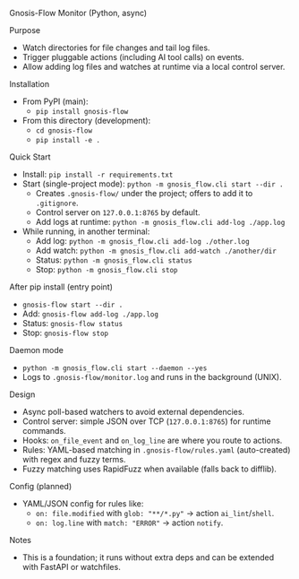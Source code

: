 Gnosis-Flow Monitor (Python, async)

Purpose
- Watch directories for file changes and tail log files.
- Trigger pluggable actions (including AI tool calls) on events.
- Allow adding log files and watches at runtime via a local control server.

Installation
- From PyPI (main):
  - `pip install gnosis-flow`
- From this directory (development):
  - `cd gnosis-flow`
  - `pip install -e .`

Quick Start
- Install: `pip install -r requirements.txt`
- Start (single-project mode): `python -m gnosis_flow.cli start --dir .`
  - Creates `.gnosis-flow/` under the project; offers to add it to `.gitignore`.
  - Control server on `127.0.0.1:8765` by default.
  - Add logs at runtime: `python -m gnosis_flow.cli add-log ./app.log`
- While running, in another terminal:
  - Add log: `python -m gnosis_flow.cli add-log ./other.log`
  - Add watch: `python -m gnosis_flow.cli add-watch ./another/dir`
  - Status: `python -m gnosis_flow.cli status`
  - Stop: `python -m gnosis_flow.cli stop`

After pip install (entry point)
- `gnosis-flow start --dir .`
- Add: `gnosis-flow add-log ./app.log`
- Status: `gnosis-flow status`
- Stop: `gnosis-flow stop`

Daemon mode
- `python -m gnosis_flow.cli start --daemon --yes`
- Logs to `.gnosis-flow/monitor.log` and runs in the background (UNIX).

Design
- Async poll-based watchers to avoid external dependencies.
- Control server: simple JSON over TCP (`127.0.0.1:8765`) for runtime commands.
- Hooks: `on_file_event` and `on_log_line` are where you route to actions.
- Rules: YAML-based matching in `.gnosis-flow/rules.yaml` (auto-created) with regex and fuzzy terms.
- Fuzzy matching uses RapidFuzz when available (falls back to difflib).

Config (planned)
- YAML/JSON config for rules like:
  - `on: file.modified` with `glob: "**/*.py"` → action `ai_lint`/`shell`.
  - `on: log.line` with `match: "ERROR"` → action `notify`.

Notes
- This is a foundation; it runs without extra deps and can be extended with FastAPI or watchfiles.
